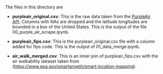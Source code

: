The files in this directory are

* **purpleair_original.csv**: This is the raw data taken from the [PurpleAir API](https://github.com/ReagentX/purple_air_api). 
Columns with NAs are dropped and the latitude longitudes are bounded in a box of the United States.
This is the output of the file 00_purple_air_scrape.ipynb.

* **purpleair_fips.csv**: This is the purpleair_original.csv file with a column added for fips code. This 
is the output of 01_data_merge.ipynb.

* **air_walk_merged.csv**: This is an inner join of purpleair_fips.csv with the air walkability dataset taken from (https://www.epa.gov/smartgrowth/smart-location-mapping).
